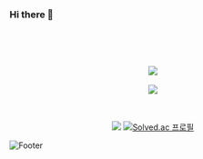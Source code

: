 ### Hi there 👋

<br><br><br>
<div align="center">
<a href="https://github.com/anuraghazra/github-readme-stats">
  <img align="center" src="https://github-readme-stats-chi-inky.vercel.app/api?username=little7279&count_private=tr&show_icons=true&theme=gruvbox" />
</a>
  <br><br>
<a href="https://github.com/anuraghazra/github-readme-stats">
  <img align="center" src="https://github-readme-stats-chi-inky.vercel.app/api/top-langs/?username=little7279&exclude_repo=weefy,colab-notebooks,taeyang_rint,crelated-archives&layout=compact&theme=gruvbox" />
</a>
<br><br><br>

![](https://www.codewars.com/users/little7279/badges/small)
[![Solved.ac 프로필](http://mazassumnida.wtf/api/mini/generate_badge?boj=little7279)](https://solved.ac/little7279)

</div>
<!--
**little7279/little7279** is a ✨ _special_ ✨ repository because its `README.md` (this file) appears on your GitHub profile.

Here are some ideas to get you started:

- 🔭 I’m currently working on ...
- 🌱 I’m currently learning ...
- 👯 I’m looking to collaborate on ...
- 🤔 I’m looking for help with ...
- 💬 Ask me about ...
- 📫 How to reach me: ...
- 😄 Pronouns: ...
- ⚡ Fun fact: ...
-->

## [I'm a Night 🦉](https://gist.github.com/e47fc130be314ba59063287e9ef08421)
<br><br><br>
  - - + * &nbsp;&nbsp;&nbsp;&nbsp;&nbsp;&nbsp;&nbsp;&nbsp;&nbsp;&nbsp;&nbsp;&nbsp;&nbsp;&nbsp;&nbsp;&nbsp; [![Moon.svg](https://moon-svg.minung.dev/moon.svg?size=100&theme=ray)](https://moon-svg.minung.dev)
<!--![](https://img.shields.io/badge/Spotify-FAFAFA?style=flat&logo=spotify&logoColor=white")-->
![Footer](https://capsule-render.vercel.app/api?type=waving&color=afb42b&height=200&section=footer)

